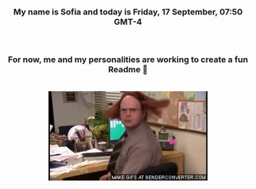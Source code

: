 


<div align="center">
<h3 >My name is Sofia and today is Friday, 17 September, 07:50 GMT-4</h3><br>
<h3 >For now, me and my personalities are working to create a fun Readme 👋
</h3><br>
<img src='img/dwight.gif' alt='working...'/>
</div>
